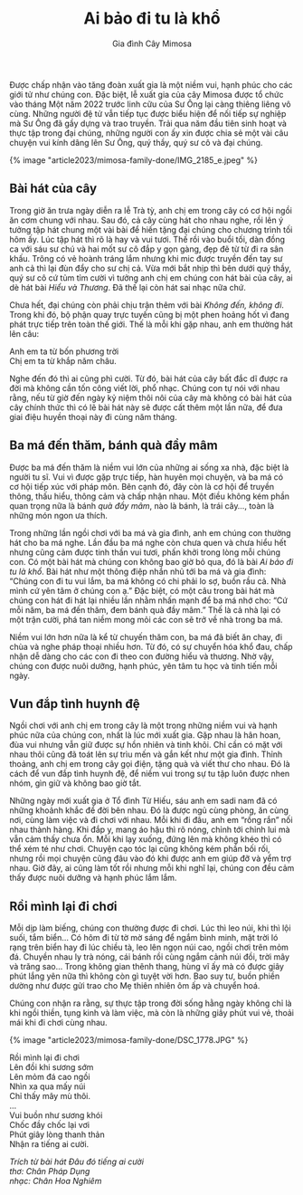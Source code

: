 ﻿---
title: Ai bảo đi tu là khổ
author: Gia đình Cây Mimosa
---

Được chấp nhận vào tăng đoàn xuất gia là một niềm vui, hạnh phúc cho các giới tử như chúng con. Đặc biệt, lễ xuất gia của cây Mimosa được tổ chức vào tháng Một năm 2022 trước linh cữu của Sư Ông lại càng thiêng liêng vô cùng. Những người đệ tử vẫn tiếp tục được biểu hiện để nối tiếp sự nghiệp mà Sư Ông đã gầy dựng và trao truyền. Trải qua năm đầu tiên sinh hoạt và thực tập trong đại chúng, những người con ấy xin được chia sẻ một vài câu chuyện vui kính dâng lên Sư Ông, quý thầy, quý sư cô và đại chúng. 

{% image "article2023/mimosa-family-done/IMG_2185_e.jpeg" %}

## Bài hát của cây

Trong giờ ăn trưa ngày diễn ra lễ Trà tỳ, anh chị em trong cây có cơ hội ngồi ăn cơm chung với nhau. Sau đó, cả cây cùng hát cho nhau nghe, rồi lên ý tưởng tập hát chung một vài bài để hiến tặng đại chúng cho chương trình tối hôm ấy. Lúc tập hát thì rõ là hay và vui tươi. Thế rồi vào buổi tối, dàn đồng ca với sáu sư chú và hai mốt sư cô đắp y gọn gàng, đẹp đẽ từ từ đi ra sân khấu. Trông có vẻ hoành tráng lắm nhưng khi mic được truyền đến tay sư anh cả thì lại đùn đẩy cho sư chị cả. Vừa mới bắt nhịp thì bên dưới quý thầy, quý sư cô cứ tủm tỉm cười vì tưởng anh chị em chúng con hát bài của cây, ai dè hát bài *Hiểu và Thương*. Đã thế lại còn hát sai nhạc nữa chứ. 

Chưa hết, đại chúng còn phải chịu trận thêm với bài *Không đến, không đi*. Trong khi đó, bộ phận quay trực tuyến cũng bị một phen hoảng hốt vì đang phát trực tiếp trên toàn thế giới. Thế là mỗi khi gặp nhau, anh em thường hát lên câu:

<div class="verse"><p>Anh em ta từ bốn phương trời<br/>
Chị em ta từ khắp năm châu.</p></div>

Nghe đến đó thì ai cũng phì cười. Từ đó, bài hát của cây bất đắc dĩ được ra đời mà không cần tốn công viết lời, phổ nhạc. Chúng con tự nói với nhau rằng, nếu từ giờ đến ngày kỷ niệm thôi nôi của cây mà không có bài hát của cây chính thức thì có lẽ bài hát này sẽ được cất thêm một lần nữa, để đưa giai điệu huyền thoại này đi cùng năm tháng.

## Ba má đến thăm, bánh quà đầy mâm

Được ba má đến thăm là niềm vui lớn của những ai sống xa nhà, đặc biệt là người tu sĩ. Vui vì được gặp trực tiếp, hàn huyên mọi chuyện, và ba má có cơ hội tiếp xúc với pháp môn. Bên cạnh đó, đây còn là cơ hội để truyền thông, thấu hiểu, thông cảm và chấp nhận nhau. Một điều không kém phần quan trọng nữa là bánh *quà đầy mâm*, nào là bánh, là trái cây…, toàn là những món ngon ưa thích.

Trong những lần ngồi chơi với ba má và gia đình, anh em chúng con thường hát cho ba má nghe. Lần đầu ba má nghe còn chưa quen và chưa hiểu hết nhưng cũng cảm được tinh thần vui tươi, phấn khởi trong lòng mỗi chúng con. Có một bài hát mà chúng con không bao giờ bỏ qua, đó là bài *Ai bảo đi tu là khổ*. Bài hát như một thông điệp nhắn nhủ tới ba má và gia đình: “Chúng con đi tu vui lắm, ba má không có chi phải lo sợ, buồn rầu cả. Nhà mình cứ yên tâm ở chúng con ạ.” Đặc biệt, có một câu trong bài hát mà chúng con hát đi hát lại nhiều lần nhằm nhấn mạnh để ba má nhớ cho: “Cứ mỗi năm, ba má đến thăm, đem bánh quà đầy mâm.” Thế là cả nhà lại có một trận cười, phá tan niềm mong mỏi các con sẽ trở về nhà trong ba má.

Niềm vui lớn hơn nữa là kể từ chuyến thăm con, ba má đã biết ăn chay, đi chùa và nghe pháp thoại nhiều hơn. Từ đó, có sự chuyển hóa khổ đau, chấp nhận dễ dàng cho các con đi theo con đường hiểu và thương. Nhờ vậy, chúng con được nuôi dưỡng, hạnh phúc, yên tâm tu học và tinh tiến mỗi ngày.

## Vun đắp tình huynh đệ

Ngồi chơi với anh chị em trong cây là một trong những niềm vui và hạnh phúc nữa của chúng con, nhất là lúc mới xuất gia. Gặp nhau là hân hoan, đùa vui nhưng vẫn giữ được sự hồn nhiên và tinh khôi. Chỉ cần có mặt với nhau thôi cũng đã toát lên sự trìu mến và gắn kết như một gia đình. Thỉnh thoảng, anh chị em trong cây gọi điện, tặng quà và viết thư cho nhau. Đó là cách để vun đắp tình huynh đệ, để niềm vui trong sự tu tập luôn được nhen nhóm, gìn giữ và không bao giờ tắt.

<!-- {% image "article2023/mimosa-family-done/Mimosa-family-1_e.jpg" %} -->

Những ngày mới xuất gia ở Tổ đình Từ Hiếu, sáu anh em sadi nam đã có những khoảnh khắc để đời bên nhau. Đó là được ngủ cùng phòng, ăn cùng nơi, cùng làm việc và đi chơi với nhau. Mỗi khi đi đâu, anh em “rồng rắn” nối nhau thành hàng. Khi đắp y, mang áo hậu thì rõ nóng, chỉnh tới chỉnh lui mà vẫn cảm thấy chưa ổn. Mỗi khi lạy xuống, đứng lên mà không khéo thì có thể xém té như chơi. Chuyện cạo tóc lại cũng không kém phần bối rối, nhưng rồi mọi chuyện cũng đâu vào đó khi được anh em giúp đỡ và yểm trợ nhau. Giờ đây, ai cũng làm tốt rồi nhưng mỗi khi nghĩ lại, chúng con đều cảm thấy được nuôi dưỡng và hạnh phúc lắm lắm.

## Rồi mình lại đi chơi

Mỗi dịp làm biếng, chúng con thường được đi chơi. Lúc thì leo núi, khi thì lội suối, tắm biển… Có hôm đi từ tờ mờ sáng để ngắm bình minh, mặt trời ló rạng trên biển hay đi lúc chiều tà, leo lên ngọn núi cao, ngồi chơi trên mỏm đá. Chuyền nhau ly trà nóng, cái bánh rồi cùng ngắm cảnh núi đồi, trời mây và trăng sao… Trong không gian thênh thang, hùng vĩ ấy mà có được giây phút lắng yên nữa thì không còn gì tuyệt vời hơn. Bao suy tư, buồn phiền dường như được gửi trao cho Mẹ thiên nhiên ôm ấp và chuyển hoá. 

Chúng con nhận ra rằng, sự thực tập trong đời sống hằng ngày không chỉ là khi ngồi thiền, tụng kinh và làm việc, mà còn là những giây phút vui vẻ, thoải mái khi đi chơi cùng nhau.

{% image "article2023/mimosa-family-done/DSC_1778.JPG" %}

<div class="verse"><p>Rồi mình lại đi chơi<br/>
Lên đồi khi sương sớm<br/>
Lên mỏm đá cao ngồi<br/>
Nhìn xa qua mấy núi<br/>
Chỉ thấy mây mù thôi.<br/>
…<br/>
Vui buồn như sương khói<br/>
Chốc đầy chốc lại vơi<br/>
Phút giây lòng thanh thản<br/>
Nhận ra tiếng ai cười.</p>
<cite><i>Trích từ bài hát</i> Đâu đó tiếng ai cười<br/>
<span class="signoff-lvl-1"><i>thơ: Chân Pháp Dụng</i></span><br>
<span class="signoff-lvl-1"><i>nhạc: Chân Hoa Nghiêm</i></span></cite></div>

<!-- {% image "article2023/mimosa-family-done/1.jpg" %} -->
